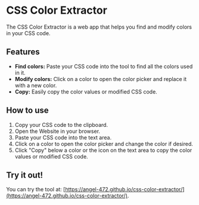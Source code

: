 # CSS Color Extractor

The CSS Color Extractor is a web app that helps you find and modify colors in your CSS code.

## Features

- **Find colors:** Paste your CSS code into the tool to find all the colors used in it.
- **Modify colors:** Click on a color to open the color picker and replace it with a new color.
- **Copy:** Easily copy the color values or modified CSS code.

## How to use

1. Copy your CSS code to the clipboard.
2. Open the Website in your browser.
3. Paste your CSS code into the text area.
5. Click on a color to open the color picker and change the color if desired.
6. Click "Copy" below a color or the icon on the text area to copy the color values or modified CSS code.

## Try it out!

You can try the tool at: [https://angel-472.github.io/css-color-extractor/](https://angel-472.github.io/css-color-extractor/).
